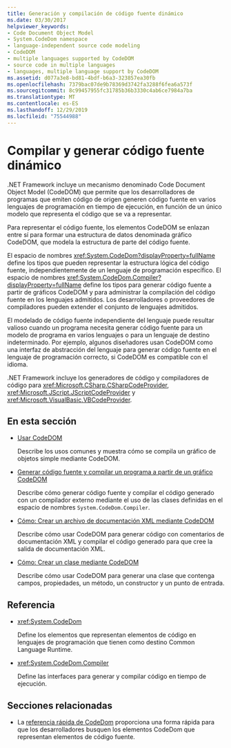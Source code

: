 ```yaml
---
title: Generación y compilación de código fuente dinámico
ms.date: 03/30/2017
helpviewer_keywords:
- Code Document Object Model
- System.CodeDom namespace
- language-independent source code modeling
- CodeDOM
- multiple languages supported by CodeDOM
- source code in multiple languages
- languages, multiple language support by CodeDOM
ms.assetid: d077a3e8-bd81-4bdf-b6a3-323857ea30fb
ms.openlocfilehash: 7379bac07de9b78369d3742fa3288f6fea6a573f
ms.sourcegitcommit: 8c99457955fc31785b36b3330c4ab6ce7984a7ba
ms.translationtype: MT
ms.contentlocale: es-ES
ms.lasthandoff: 12/29/2019
ms.locfileid: "75544988"
---
```

# <a name="compile-and-generate-dynamic-source-code"></a>Compilar y generar código fuente dinámico

.NET Framework incluye un mecanismo denominado Code Document Object Model (CodeDOM) que permite que los desarrolladores de programas que emiten código de origen generen código fuente en varios lenguajes de programación en tiempo de ejecución, en función de un único modelo que representa el código que se va a representar.  
  
Para representar el código fuente, los elementos CodeDOM se enlazan entre sí para formar una estructura de datos denominada gráfico CodeDOM, que modela la estructura de parte del código fuente.  
  
El espacio de nombres <xref:System.CodeDom?displayProperty=fullName> define los tipos que pueden representar la estructura lógica del código fuente, independientemente de un lenguaje de programación específico. El espacio de nombres <xref:System.CodeDom.Compiler?displayProperty=fullName> define los tipos para generar código fuente a partir de gráficos CodeDOM y para administrar la compilación del código fuente en los lenguajes admitidos. Los desarrolladores o proveedores de compiladores pueden extender el conjunto de lenguajes admitidos.  
  
El modelado de código fuente independiente del lenguaje puede resultar valioso cuando un programa necesita generar código fuente para un modelo de programa en varios lenguajes o para un lenguaje de destino indeterminado. Por ejemplo, algunos diseñadores usan CodeDOM como una interfaz de abstracción del lenguaje para generar código fuente en el lenguaje de programación correcto, si CodeDOM es compatible con el idioma.  
  
.NET Framework incluye los generadores de código y compiladores de código para <xref:Microsoft.CSharp.CSharpCodeProvider>, <xref:Microsoft.JScript.JScriptCodeProvider> y <xref:Microsoft.VisualBasic.VBCodeProvider>.  
  
## <a name="in-this-section"></a>En esta sección

- [Usar CodeDOM](using-the-codedom.md)

  Describe los usos comunes y muestra cómo se compila un gráfico de objetos simple mediante CodeDOM.  
  
- [Generar código fuente y compilar un programa a partir de un gráfico CodeDOM](generating-and-compiling-source-code-from-a-codedom-graph.md)  

  Describe cómo generar código fuente y compilar el código generado con un compilador externo mediante el uso de las clases definidas en el espacio de nombres `System.CodeDom.Compiler`.  
  
- [Cómo: Crear un archivo de documentación XML mediante CodeDOM](how-to-create-an-xml-documentation-file-using-codedom.md)  

  Describe cómo usar CodeDOM para generar código con comentarios de documentación XML y compilar el código generado para que cree la salida de documentación XML.  
  
- [Cómo: Crear un clase mediante CodeDOM](how-to-create-a-class-using-codedom.md)  

  Describe cómo usar CodeDOM para generar una clase que contenga campos, propiedades, un método, un constructor y un punto de entrada.  
  
## <a name="reference"></a>Referencia  

- <xref:System.CodeDom>  

  Define los elementos que representan elementos de código en lenguajes de programación que tienen como destino Common Language Runtime.  
  
- <xref:System.CodeDom.Compiler>  

  Define las interfaces para generar y compilar código en tiempo de ejecución.  
  
## <a name="related-sections"></a>Secciones relacionadas  

- La [referencia rápida de CodeDom](https://docs.microsoft.com/previous-versions/dotnet/netframework-4.0/f1dfsbhc(v=vs.100)) proporciona una forma rápida para que los desarrolladores busquen los elementos CodeDom que representan elementos de código fuente.
